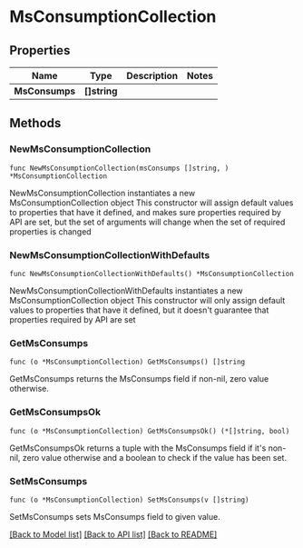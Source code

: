 # MsConsumptionCollection

## Properties

Name | Type | Description | Notes
------------ | ------------- | ------------- | -------------
**MsConsumps** | **[]string** |  | 

## Methods

### NewMsConsumptionCollection

`func NewMsConsumptionCollection(msConsumps []string, ) *MsConsumptionCollection`

NewMsConsumptionCollection instantiates a new MsConsumptionCollection object
This constructor will assign default values to properties that have it defined,
and makes sure properties required by API are set, but the set of arguments
will change when the set of required properties is changed

### NewMsConsumptionCollectionWithDefaults

`func NewMsConsumptionCollectionWithDefaults() *MsConsumptionCollection`

NewMsConsumptionCollectionWithDefaults instantiates a new MsConsumptionCollection object
This constructor will only assign default values to properties that have it defined,
but it doesn't guarantee that properties required by API are set

### GetMsConsumps

`func (o *MsConsumptionCollection) GetMsConsumps() []string`

GetMsConsumps returns the MsConsumps field if non-nil, zero value otherwise.

### GetMsConsumpsOk

`func (o *MsConsumptionCollection) GetMsConsumpsOk() (*[]string, bool)`

GetMsConsumpsOk returns a tuple with the MsConsumps field if it's non-nil, zero value otherwise
and a boolean to check if the value has been set.

### SetMsConsumps

`func (o *MsConsumptionCollection) SetMsConsumps(v []string)`

SetMsConsumps sets MsConsumps field to given value.



[[Back to Model list]](../README.md#documentation-for-models) [[Back to API list]](../README.md#documentation-for-api-endpoints) [[Back to README]](../README.md)


